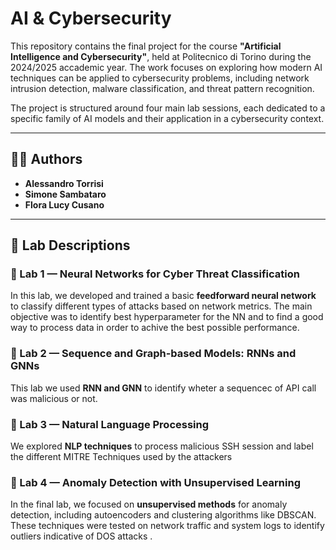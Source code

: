 # AI & Cybersecurity

This repository contains the final project for the course **"Artificial Intelligence and Cybersecurity"**, held at Politecnico di Torino during the 2024/2025 accademic year. The work focuses on exploring how modern AI techniques can be applied to cybersecurity problems, including network intrusion detection, malware classification, and threat pattern recognition.

The project is structured around four main lab sessions, each dedicated to a specific family of AI models and their application in a cybersecurity context.

---

## 👨‍💻 Authors

- **Alessandro Torrisi**   
- **Simone Sambataro** 
- **Flora Lucy Cusano**
---

## 🧪 Lab Descriptions

### 🔹 Lab 1 — Neural Networks for Cyber Threat Classification
In this lab, we developed and trained a basic **feedforward neural network** to classify different types of attacks based on network metrics. The main objective was to identify best hyperparameter for the NN and to find a good way to process data in order to achive the best possible performance.

### 🔹 Lab 2 — Sequence and Graph-based Models: RNNs and GNNs
This lab we used **RNN and GNN** to identify wheter a sequencec of API call was malicious or not.

### 🔹 Lab 3 — Natural Language Processing 
We explored **NLP techniques** to process malicious SSH session and label the different MITRE Techniques used by the attackers

### 🔹 Lab 4 — Anomaly Detection with Unsupervised Learning
In the final lab, we focused on **unsupervised methods** for anomaly detection, including autoencoders and clustering algorithms like DBSCAN. These techniques were tested on network traffic and system logs to identify outliers indicative of DOS attacks .



